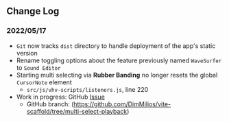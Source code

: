 ## Change Log

### 2022/05/17
- `Git` now tracks `dist` directory to handle deployment of the app's static version
- Rename toggling options about the feature previously named `WaveSurfer` to `Sound Editor`
- Starting multi selecting via **Rubber Banding** no longer resets the global `CursorNote` element
  - `src/js/vhv-scripts/listeners.js`, line 220
- Work in progress: GitHub [Issue](https://github.com/DimMilios/vite-scaffold/issues/5)
    - GitHub branch: (https://github.com/DimMilios/vite-scaffold/tree/multi-select-playback)
